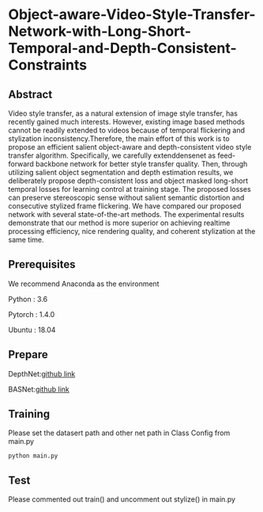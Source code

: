 # Object-aware-Video-Style-Transfer-Network-with-Long-Short-Temporal-and-Depth-Consistent-Constraints

## Abstract
Video style transfer, as a natural extension of image style transfer, has recently gained much interests. However, existing image based methods cannot be readily extended to videos because of temporal flickering and stylization inconsistency.Therefore, the main effort of this work is to propose an efficient salient object-aware and depth-consistent video style transfer algorithm. Specifically, we carefully extenddensenet as feed-forward backbone network for better style transfer quality. Then, through utilizing salient object segmentation and depth estimation results, we deliberately propose depth-consistent loss and object masked long-short temporal losses for learning control at training stage. The proposed losses can preserve stereoscopic sense without salient semantic distortion and consecutive stylized frame flickering. We have compared our proposed network with several state-of-the-art methods. The experimental results demonstrate that our method is more superior on achieving realtime processing efficiency, nice rendering quality, and coherent stylization at the same time.

## Prerequisites
We recommend Anaconda as the environment


Python : 3.6 


Pytorch : 1.4.0


Ubuntu : 18.04

## Prepare
DepthNet:[github link](https://github.com/A-Jacobson/Depth_in_The_Wild)


BASNet:[github link](https://github.com/NathanUA/BASNet)

## Training
Please set the datasert path and other net path in Class Config from main.py
```
python main.py
```

## Test
Please commented out train() and uncomment out stylize() in main.py

